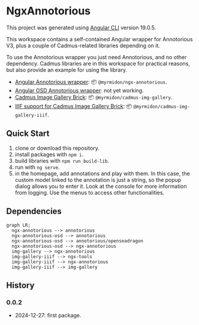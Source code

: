 # NgxAnnotorious

This project was generated using [Angular CLI](https://github.com/angular/angular-cli) version 19.0.5.

This workspace contains a self-contained Angular wrapper for Annotorious V3, plus a couple of Cadmus-related libraries depending on it.

To use the Annotorious wrapper you just need Annotorious, and no other dependency. Cadmus libraries are in this workspace for practical reasons, but also provide an example for using the library.

- [Angular Annotorious wrapper](./projects/myrmidon/ngx-annotorious/README.md): 📦 `@myrmidon/ngx-annotorious`.
- [Angular OSD Annotorious wrapper](./projects/myrmidon/ngx-annotorious-osd/README.md): not yet working.
- [Cadmus Image Gallery Brick](./projects/myrmidon/cadmus-img-gallery/README.md): 📦 `@myrmidon/cadmus-img-gallery`.
- [IIIF support for Cadmus Image Gallery Brick](./projects/myrmidon/cadmus-img-gallery-iiif/README.md): 📦 `@myrmidon/cadmus-img-gallery-iiif`.

## Quick Start

1. clone or download this repository.
2. install packages with `npm i`.
3. build libraries with `npm run build-lib`.
4. run with `ng serve`.
5. in the homepage, add annotations and play with them. In this case, the custom model linked to the annotation is just a string, so the popup dialog allows you to enter it. Look at the console for more information from logging. Use the menus to access other functionalities.

## Dependencies

```mermaid
graph LR;
  ngx-annotorious --> annotorious
  ngx-annotorious-osd --> annotorious
  ngx-annotorious-osd --> annotorious/openseadragon
  ngx-annotorious-osd --> ngx-annotorious
  img-gallery --> ngx-annotorious
  img-gallery-iiif --> ngx-tools
  img-gallery-iiif --> ngx-annotorious
  img-gallery-iiif --> img-gallery
```

## History

### 0.0.2

- 2024-12-27: first package.
